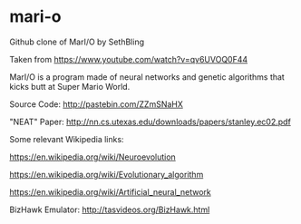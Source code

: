 # mari-o

Github clone of MarI/O by SethBling

Taken from https://www.youtube.com/watch?v=qv6UVOQ0F44

MarI/O is a program made of neural networks and genetic algorithms that kicks butt at Super Mario World.

Source Code: http://pastebin.com/ZZmSNaHX

"NEAT" Paper: http://nn.cs.utexas.edu/downloads/papers/stanley.ec02.pdf

Some relevant Wikipedia links:

https://en.wikipedia.org/wiki/Neuroevolution

https://en.wikipedia.org/wiki/Evolutionary_algorithm

https://en.wikipedia.org/wiki/Artificial_neural_network

BizHawk Emulator: http://tasvideos.org/BizHawk.html
